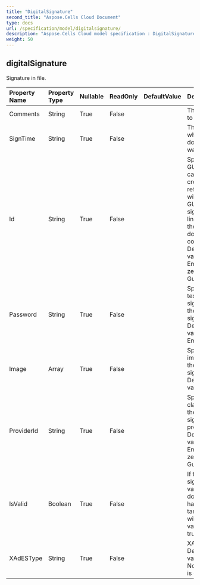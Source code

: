 ```yaml
---
title: "DigitalSignature"
second_title: "Aspose.Cells Cloud Document"
type: docs
url: /specification/model/digitalsignature/
description: "Aspose.Cells Cloud model specification : DigitalSignature. Effortlessly handle Excel and other spreadsheet documents with features like opening, generating, editing, splitting, merging, comparing, and converting."
weight: 50
---
```


## **digitalSignature**

Signature in file.             

| Property Name | Property Type | Nullable |  ReadOnly | DefaultValue | Description | 
| :- | :- | :- |:- |  :- | :- |
| Comments | String | True |  False |  | The purpose to signature. |  
| SignTime | String | True |  False |  | The time when the document was signed. |  
| Id | String | True |  False |  | Specifies a GUID which can be cross-referenced with the GUID of the signature line stored in the document content. Default value is Empty (all zeroes) Guid. |  
| Password | String | True |  False |  | Specifies the text of actual signature in the digital signature. Default value is Empty.             |  
| Image | Array<Byte> | True |  False |  | Specifies an image for the digital signature. Default value is null. |  
| ProviderId | String | True |  False |  | Specifies the class ID of the signature provider. Default value is Empty (all zeroes) Guid.             |  
| IsValid | Boolean | True |  False |  | If this digital signature is valid and the document has not been tampered with, this value will be true. |  
| XAdESType | String | True |  False |  | XAdES type. Default value is None(XAdES is off). |  


